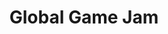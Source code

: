 ---
title: "Global Game Jam"
event-name: "Global Game Jam"
event-date: "2020-01-31"
event-time: "6:00 PM"
event-location: "Winston Chung Hall"
event-bg-img: "img/events/2020_01_31_Global_Game_Jam.svg"
event-description: "Global Game Jam is the largest game jam event in the world taking place in multiple physical locations. It brings together creators of all ages and sizes and encourages collaboration and ingenuity. We at Gamespawn want more people to become excited about game development. That's why Gamespawn is bringing Global Game Jam to U.C. Riverside!"
details-link: "/ggj"
---